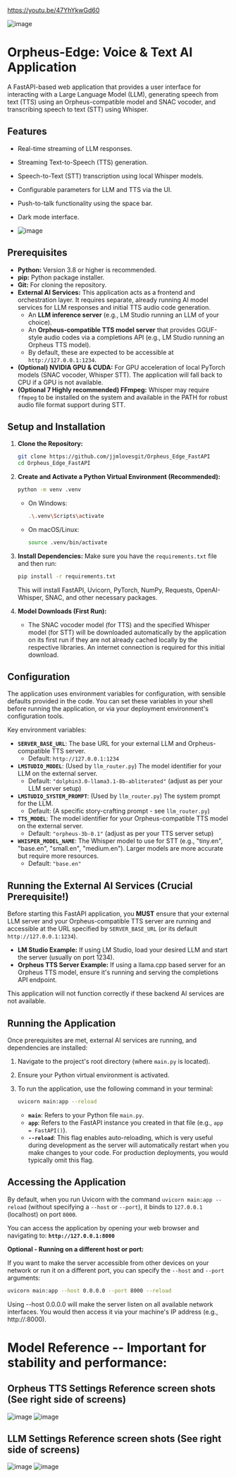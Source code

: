 https://youtu.be/47YhYkwGd60

![image](https://github.com/user-attachments/assets/dc45ee6a-c7bc-4d69-8460-13aaa37c34d6)


# Orpheus-Edge: Voice & Text AI Application

A FastAPI-based web application that provides a user interface for interacting with a Large Language Model (LLM), generating speech from text (TTS) using an Orpheus-compatible model and SNAC vocoder, and transcribing speech to text (STT) using Whisper.

## Features

* Real-time streaming of LLM responses.
* Streaming Text-to-Speech (TTS) generation.
* Speech-to-Text (STT) transcription using local Whisper models.
* Configurable parameters for LLM and TTS via the UI.
* Push-to-talk functionality using the space bar.
* Dark mode interface.

* ![image](https://github.com/user-attachments/assets/6b3cb773-6552-42d1-ac57-a410b40095bc)


## Prerequisites

* **Python:** Version 3.8 or higher is recommended.
* **pip:** Python package installer.
* **Git:** For cloning the repository.
* **External AI Services:** This application acts as a frontend and orchestration layer. It requires separate, already running AI model services for LLM responses and initial TTS audio code generation.
    * An **LLM inference server** (e.g., LM Studio running an LLM of your choice).
    * An **Orpheus-compatible TTS model server** that provides GGUF-style audio codes via a completions API (e.g., LM Studio running an Orpheus TTS model).
    * By default, these are expected to be accessible at `http://127.0.0.1:1234`.
* **(Optional) NVIDIA GPU & CUDA:** For GPU acceleration of local PyTorch models (SNAC vocoder, Whisper STT). The application will fall back to CPU if a GPU is not available.
* **(Optional 7 Highly recommended) FFmpeg:** Whisper may require `ffmpeg` to be installed on the system and available in the PATH for robust audio file format support during STT.

## Setup and Installation

1.  **Clone the Repository:**
    ```bash
    git clone https://github.com/jjmlovesgit/Orpheus_Edge_FastAPI
    cd Orpheus_Edge_FastAPI
    ```

2.  **Create and Activate a Python Virtual Environment (Recommended):**
    ```bash
    python -m venv .venv
    ```
    * On Windows:
        ```bash
        .\.venv\Scripts\activate
        ```
    * On macOS/Linux:
        ```bash
        source .venv/bin/activate
        ```

3.  **Install Dependencies:**
    Make sure you have the `requirements.txt` file and then run:
    ```bash
    pip install -r requirements.txt
    ```
    This will install FastAPI, Uvicorn, PyTorch, NumPy, Requests, OpenAI-Whisper, SNAC, and other necessary packages.

4.  **Model Downloads (First Run):**
    * The SNAC vocoder model (for TTS) and the specified Whisper model (for STT) will be downloaded automatically by the application on its first run if they are not already cached locally by the respective libraries. An internet connection is required for this initial download.

## Configuration

The application uses environment variables for configuration, with sensible defaults provided in the code. You can set these variables in your shell before running the application, or via your deployment environment's configuration tools.

Key environment variables:

* **`SERVER_BASE_URL`**: The base URL for your external LLM and Orpheus-compatible TTS server.
    * Default: `http://127.0.0.1:1234`
* **`LMSTUDIO_MODEL`**: (Used by `llm_router.py`) The model identifier for your LLM on the external server.
    * Default: `"dolphin3.0-llama3.1-8b-abliterated"` (adjust as per your LLM server setup)
* **`LMSTUDIO_SYSTEM_PROMPT`**: (Used by `llm_router.py`) The system prompt for the LLM.
    * Default: (A specific story-crafting prompt - see `llm_router.py`)
* **`TTS_MODEL`**: The model identifier for your Orpheus-compatible TTS model on the external server.
    * Default: `"orpheus-3b-0.1"` (adjust as per your TTS server setup)
* **`WHISPER_MODEL_NAME`**: The Whisper model to use for STT (e.g., "tiny.en", "base.en", "small.en", "medium.en"). Larger models are more accurate but require more resources.
    * Default: `"base.en"`

## Running the External AI Services (Crucial Prerequisite!)

Before starting this FastAPI application, you **MUST** ensure that your external LLM server and your Orpheus-compatible TTS server are running and accessible at the URL specified by `SERVER_BASE_URL` (or its default `http://127.0.0.1:1234`).

* **LM Studio Example:** If using LM Studio, load your desired LLM and start the server (usually on port 1234).
* **Orpheus TTS Server Example:** If using a llama.cpp based server for an Orpheus TTS model, ensure it's running and serving the completions API endpoint.

This application will not function correctly if these backend AI services are not available.

## Running the Application

Once prerequisites are met, external AI services are running, and dependencies are installed:

1.  Navigate to the project's root directory (where `main.py` is located).
2.  Ensure your Python virtual environment is activated.
3.  To run the application, use the following command in your terminal:

    ```bash
    uvicorn main:app --reload
    ```

    * **`main`**: Refers to your Python file `main.py`.
    * **`app`**: Refers to the FastAPI instance you created in that file (e.g., `app = FastAPI()`).
    * **`--reload`**: This flag enables auto-reloading, which is very useful during development as the server will automatically restart when you make changes to your code. For production deployments, you would typically omit this flag.

## Accessing the Application

By default, when you run Uvicorn with the command `uvicorn main:app --reload` (without specifying a `--host` or `--port`), it binds to `127.0.0.1` (localhost) on port `8000`.

You can access the application by opening your web browser and navigating to:
**`http://127.0.0.1:8000`**

**Optional - Running on a different host or port:**

If you want to make the server accessible from other devices on your network or run it on a different port, you can specify the `--host` and `--port` arguments:

```bash
uvicorn main:app --host 0.0.0.0 --port 8000 --reload

```

Using --host 0.0.0.0 will make the server listen on all available network interfaces. You would then access it via your machine's IP address (e.g., http://<your-local-ip-address>:8000).

# Model Reference -- Important for stability and performance:

## Orpheus TTS Settings Reference screen shots (See right side of screens)
![image](https://github.com/user-attachments/assets/c0c54e7e-9b01-464b-9751-b5add023eb5f)
![image](https://github.com/user-attachments/assets/aa1fc9e7-2a39-4840-b90e-32b783882743)

## LLM Settings Reference screen shots (See right side of screens)
![image](https://github.com/user-attachments/assets/a4847185-6280-42a2-adec-25b070f4ccc7)
![image](https://github.com/user-attachments/assets/658cfbcb-ee42-4519-b391-a737bed48f23)



